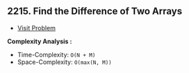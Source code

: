 ## 2215. Find the Difference of Two Arrays

-   [Visit Problem](https://leetcode.com/problems/find-the-difference-of-two-arrays/description/)

**Complexity Analysis :**<br/>

-   Time-Complexity: `O(N + M)`
-   Space-Complexity: `O(max(N, M))`
